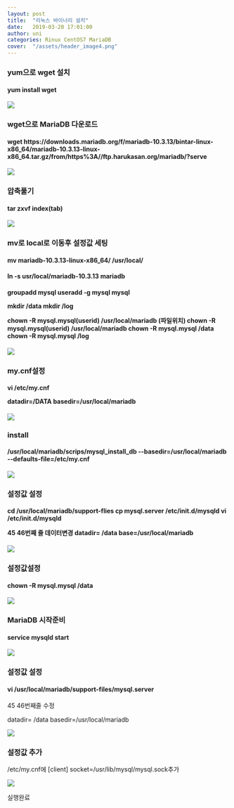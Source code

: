 ```yaml
---
layout: post
title:  "리눅스 바이너리 설치"
date:   2019-03-20 17:01:00
author: uni
categories: Rinux CentOS7 MariaDB
cover:  "/assets/header_image4.png"
---
```



<h3>yum으로 wget 설치</h3>




<h4> yum install wget</h4>

 
<img  src="/assets/images/bi1.jpg">




<h3>wget으로 MariaDB 다운로드</h3>

<h4>wget https://downloads.mariadb.org/f/mariadb-10.3.13/bintar-linux-x86_64/mariadb-10.3.13-linux-x86_64.tar.gz/from/https%3A//ftp.harukasan.org/mariadb/?serve</h4>
 
 
 
<img  src="/assets/images/bi2.jpg">



<h3>압축풀기</h3>

<h4>tar zxvf index(tab)</h4>

 

 
<img  src="/assets/images/bi3.jpg">




<h3>mv로 local로 이동후 설정값 세팅</h3>
<h4>mv mariadb-10.3.13-linux-x86_64/ /usr/local/</h4>

<h4>ln -s usr/local/mariadb-10.3.13<tab> mariadb</h4>
<h4>
groupadd mysql
useradd -g mysql mysql

mkdir /data
mkdir /log


chown -R mysql.mysql(userid) /usr/local/mariadb (파일위치)
chown -R mysql.mysql(userid) /usr/local/mariadb
chown -R mysql.mysql /data
chown -R mysql.mysql /log

 </h4>
 
<img  src="/assets/images/bi4.jpg">





<h3>my.cnf설정</h3>
<h4>vi /etc/my.cnf


datadir=/DATA
basedir=/usr/local/mariadb

 </h4>

 
<img  src="/assets/images/bi5.jpg">





<h3>install</h3>
<h4>
/usr/local/mariadb/scrips/mysql_install_db --basedir=/usr/local/mariadb --defaults-file=/etc/my.cnf</h4>
 

 
<img  src="/assets/images/bi6.jpg">


<h3>설정값 설정</h3>


<h4>cd /usr/local/mariadb/support-flies
cp mysql.server 	/etc/init.d/mysqld
vi /etc/init.d/mysqld

45 46번째 줄 데이터변경
datadir= /data
base=/usr/local/mariadb

 </h4>

 
<img  src="/assets/images/bi7.jpg">





<h3>설정값설정</h3>

<h4>chown -R mysql.mysql /data</h4>
 

 
<img  src="/assets/images/bi8.jpg">



<h3>MariaDB 시작준비</h3>

<h4>service mysqld start</h4>
 

 
<img  src="/assets/images/bi9.jpg">



<h3> 설정값 설정 </h3>
<h4>vi /usr/local/mariadb/support-files/mysql.server</h4>
45 46번째줄 수정

datadir= /data
basedir=/usr/local/mariadb
 

 
<img  src="/assets/images/bi10.jpg">




<h3>설정값 추가</h3>


/etc/my.cnf에
[client]
socket=/usr/lib/mysql/mysql.sock추가
 
 
<img  src="/assets/images/bi11.jpg">




실행완료


















